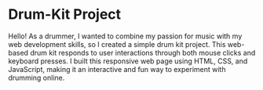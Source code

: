 # Drum-Kit Project
Hello! As a drummer, I wanted to combine my passion for music with my web development skills, so I created a simple drum kit project. This web-based drum kit responds to user interactions through both mouse clicks and keyboard presses. I built this responsive web page using HTML, CSS, and JavaScript, making it an interactive and fun way to experiment with drumming online.
